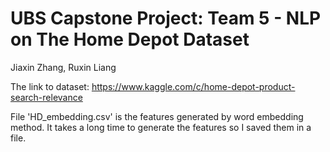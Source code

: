 # UBS Capstone Project: Team 5 - NLP on The Home Depot Dataset
Jiaxin Zhang, Ruxin Liang

The link to dataset: https://www.kaggle.com/c/home-depot-product-search-relevance

File 'HD_embedding.csv' is the features generated by word embedding method. It takes a long time to generate the features so I saved them in a file.
